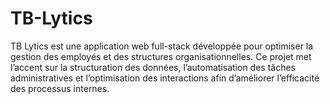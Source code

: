 # TB-Lytics
TB Lytics est une application web full-stack développée pour optimiser la gestion des employés et des structures organisationnelles. Ce projet met l’accent sur la structuration des données, l’automatisation des tâches administratives et l’optimisation des interactions afin d’améliorer l’efficacité des processus internes.
